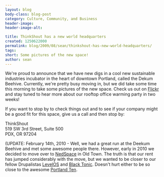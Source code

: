 ```yaml
---
layout: blog
body-class: blog-post
category: Culture, Community, and Business
header-image:
header-image-alt:

title: ThinkShout has a new world headquarters
created: 1250622000
permalink: blog/2009/08/sean/thinkshout-has-new-world-headquarters/
tags: 
short: Some pictures of the new space!
author: sean
---
```

<p>We're proud to announce that we have new digs in a cool new sustainable industries incubator in the heart of downtown Portland, called the Dekum Beehive. Currently, we're pretty busy moving in, but we did take some time this morning to take some pictures of the new space. Check us out on <a href="http://www.flickr.com/photos/16922742@N03/" target="_blank">Flickr</a> and stay tuned to hear more about our rooftop office warming party in two weeks!</p>
<p>If you want to stop by to check things out and to see if your company might be a good fit for this space, give us a call and then stop by:</p>
<p>ThinkShout<br />
519 SW 3rd Street, Suite 500<br />
PDX, OR 97204
</p>
<p>
(UPDATE: February 14th, 2010 - Well, we had a great run at the Deekum Beehive and met some awesome people there. However, early in 2010 we decided to move over to <a href="http://nedspace.com" target="_blank">NedSpace</a> in Old Town. The truth is that our rent has jumped considerably with the move, but we wanted to be closer to our fellow Drupalistas <a href="http://levelos.com" target="_blank">LevelOS</a> and <a href="http://blacktonicapp.com" target="_blank">Black Tonic</a>. Doesn't hurt either to be so close to the awesome <a href="http://portlandten.com" target="_blank">Portland Ten</a>.
</p>
